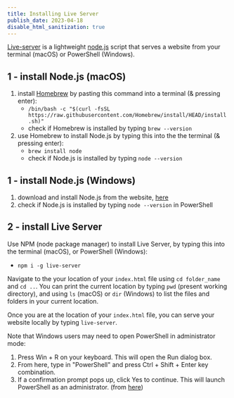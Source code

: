 ```yaml
---
title: Installing Live Server
publish_date: 2023-04-18
disable_html_sanitization: true
---
```


[Live-server](https://www.npmjs.com/package/live-server) is a lightweight [node.js](https://nodejs.org) script that serves a website from your terminal (macOS) or PowerShell (Windows).

## 1 - install Node.js (macOS)

1. install [Homebrew](https://brew.sh/) by pasting this command into a terminal (& pressing enter):
   - `/bin/bash -c "$(curl -fsSL https://raw.githubusercontent.com/Homebrew/install/HEAD/install.sh)"`
   - check if Homebrew is installed by typing `brew --version`
2. use Homebrew to install Node.js by typing this into the the terminal (& pressing enter):
   - `brew install node`
   - check if Node.js is installed by typing `node --version`

## 1 - install Node.js (Windows)

1. download and install Node.js from the website, [here](https://nodejs.org)
2. check if Node.js is installed by typing `node --version` in PowerShell

## 2 - install Live Server

Use NPM (node package manager) to install Live Server, by typing this into the terminal (macOS), or PowerShell (Windows):
   - `npm i -g live-server`

Navigate to the your location of your `index.html` file using `cd folder_name` and `cd ..`. You can print the current location by typing `pwd` (present working directory), and using `ls` (macOS) or `dir` (Windows) to list the files and folders in your current location.

Once you are at the location of your `index.html` file, you can serve your website locally by typing `live-server`.

Note that Windows users may need to open PowerShell in administrator mode:
1. Press Win + R on your keyboard. This will open the Run dialog box.
2. From here, type in "PowerShell" and press Ctrl + Shift + Enter key combination.
3. If a confirmation prompt pops up, click Yes to continue. This will launch PowerShell as an administrator.  (from [here](https://www.makeuseof.com/windows-11-powershell-administrator/))

